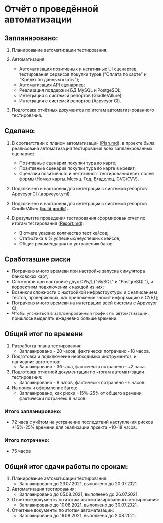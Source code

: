 # Отчёт о проведённой автоматизации
## Запланировано:

1. Планирование автоматизации тестирования.
    
2. Автоматизация:
   * Автоматизация позитивных и негативных UI сценариев, тестирования сервисов покупки туров ("Оплата по карте" и "Кредит по данным карты");
   * Автоматизация API сценариев;
   * Реализация поддержки БД MySQL и PostgeSQL;
   * Интеграция с системой репортов (Gradle/Allure);
   * Интеграция с системой репортов (Appveyor CI).
   
3. Подготовке отчётных документов по итогам автоматизированного тестирования.
   
## Сделано:

1. В соответствии с планом автоматизации ([Plan.md](Plan.md)), в проекте была реализована автоматизация тестирования всех запланированных сценариев:
   * Позитивные сценарии покупки тура по карте;
   * Позитивные сценарии покупки тура по карте в кредит;
   * Сценарии позитивного и негативного тестирования всех полей формы (Номер карты, Месяц, Год, Владелец, CVC/CVV).

2. Подключено и настроено для интеграции с системой репортов Appveyor CI ([.appveyor.yml](../.appveyor.yml)).

3. Подключено и настроено для интеграции с системой репортов Gradle/Allure ([build.gradle](../build.gradle)).
   
4. В результате проведения тестирования сформирован отчет по итогам тестирования ([Report.md](Report.md)):
   * В отчете указано количество тест кейсов;
   * Статистика в % успешных/неуспешных кейсов;
   * Общие рекомендации по устранению багов.
   
## Сработавшие риски
* Потрачено много времени при настройке запуска симулятора банковских карт;
* Сложности при настройке двух СУБД ("MySQL" и "PostgreSQL"), и корректном подключении к каждой из них;
* Возникли сложности с настройкой инфраструктуры и с написанием тестов, проверяющих, как приложение вносит информацию в СУБД;
* Потрачено много времени на интеграцию всей системы с Appveyor CI;
* Чтобы уложиться в запланированный график по автоматизации, пришлось выделять ежедневно больше времени.

## Общий итог по времени
1. Разработка плана тестирования:
    * Запланировано - 20 часов, фактически потрачено - 18 часов.
2. Подготовка и подключение необходимых инструментов, и написание автотестов: 
    * Запланировано - 36 часа, фактически потрачено - 42 часа.
3. Подготовка отчетной документации по итогам автоматизации тестирования: 
    * Запланировано - 8 часов, фактически потрачено - 6 часов.
4. На поиск и оформление багов:
    * Запланировано, как риски +15%-25% от общего времени, фактически потрачено 9 часов.

### Итого запланировано: 
* 72 часа с учётом на устранение последствий наступления рисков +15%-25% времени для реализации проекта ~10-18 часов.

### Итого потрачено: 
* 75 часов

## Общий итог сдачи работы по срокам:
1. Планирование автоматизации тестирования: 
    * Запланировано до 23.07.2021, выполнено до 20.07.2021.
2. Автоматизация тестирования: 
    * Запланировано до 05.08.2021, выполнено до 26.07.2021.
3. Отчетные документы по итогам автоматизированного тестирования: 
    * Запланировано до 10.08.2021, выполнено до 30.07.2021.
4. Отчетные документы по итогам автоматизации: 
    * Запланировано до 16.08.2021, выполнено до 2.08.2021.